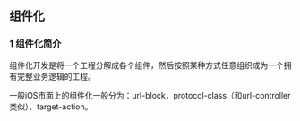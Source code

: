 ## 组件化

### 1 组件化简介

组件化开发是将一个工程分解成各个组件，然后按照某种方式任意组织成为一个拥有完整业务逻辑的工程。

一般iOS市面上的组件化一般分为：url-block，protocol-class（和url-controller类似）、target-action。

